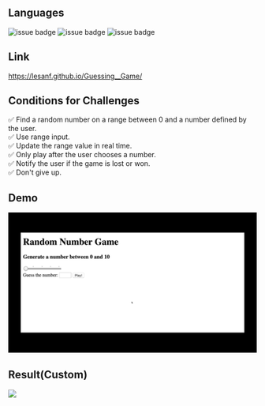 ## Languages

![issue badge](https://img.shields.io/badge/language-HTML5-orange.svg)
![issue badge](https://img.shields.io/badge/language-CSS-informational.svg)
![issue badge](https://img.shields.io/badge/language-JS-yellow.svg)

## Link

https://lesanf.github.io/Guessing__Game/

## Conditions for Challenges

✅ Find a  random number on a range between 0 and a number defined by the user.    
✅ Use range input.  
✅ Update the range value in real time.  
✅ Only play after the user chooses a number.  
✅ Notify the user if the game is lost or won.  
✅ Don't give up.

## Demo

<img src="demo.gif" width="700" heigth="400">

## Result(Custom)

<img src="demogif.gif" width="700" heigth="400">
